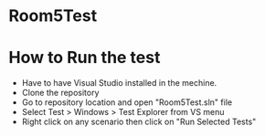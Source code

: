# Room5Test
# How to Run the test
- Have to have Visual Studio installed in the mechine.
- Clone the repository 
- Go to repository location and open "Room5Test.sln" file
- Select Test > Windows > Test Explorer from VS menu
- Right click on any scenario then click on "Run Selected Tests"
